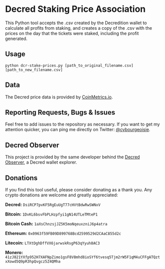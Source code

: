 # Decred Staking Price Association

This Python tool accepts the .csv created by the Decredition wallet to calculate all profits from staking, and creates a copy of the .csv with the prices on the day that the tickets were staked, including the profit generated.


## Usage

```
python dcr-stake-prices.py [path_to_original_filename.csv] [path_to_new_filename.csv]
```


## Data

The Decred price data is provided by [CoinMetrics.io](https://coinmetrics.io).


## Reporting Requests, Bugs & Issues

Feel free to add issues to the repository as necessary. If you want to get my attention quicker, you can ping me directly on Twitter: [@cybourgeoisie](https://twitter.com/cybourgeoisie).


## Decred Observer

This project is provided by the same developer behind the [Decred Observer](https://dcr.observer), a Decred wallet explorer.


## Donations

If you find this tool useful, please consider donating as a thank you. Any crypto donations are welcome and greatly appreciated:

**Decred:**
```DsiRCP7pvKF5RgEuUgT77cHVtBdwRwSWNxV```

**Bitcoin:**
```1DvKL6bsvFbPLHzpfyi1gN14UTLeTMteP1```

**Bitcoin Cash:**
```1aXsChnzsjJZ5K5moNqeuxzniJ6p4atra```

**Ethereum:**
```0x0963f59FB09D899768Bcd2599529d2CAaC855d2c```

**Litecoin:**
```LTXtDghDffVX6jarwskRsgP63qYyuh8AC3```

**Monero:**
```41zJ821YXfp952H7XAFNpZimo1gsF8V8mhd8ioSYf6tvesq5Tjm2rW5F1qM4uCFFgATQztxXowd5Q9pR3hpQvgcz5Z4QMha```

